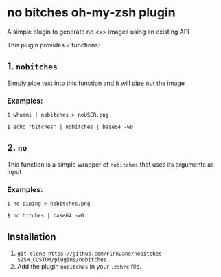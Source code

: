 # no bitches oh-my-zsh plugin
A simple plugin to generate no \<x> images using an existing API

This plugin provides 2 functions:
## 1. `nobitches`
Simply pipe text into this function and it will pipe out the image

### Examples:
```
$ whoami | nobitches > noUSER.png

$ echo "bitches" | nobitches | base64 -w0
```

## 2. `no`
This function is a simple wrapper of `nobitches` that uses its arguments as input

### Examples:
```
$ no piping > nobitches.png

$ no bitches | base64 -w0
```

## Installation

1. `git clone https://github.com/FinnDane/nobitches $ZSH_CUSTOM/plugins/nobitches`
2. Add the plugin `nobitches` in your `.zshrc` file.